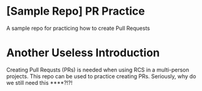 # [Sample Repo] PR Practice
A sample repo for practicing how to create Pull Requests

# Another Useless Introduction
Creating Pull Requsts (PRs) is needed when using RCS in a multi-person projects. This repo can be used to practice creating PRs. Seriously, why do we still need this ****?!?!
